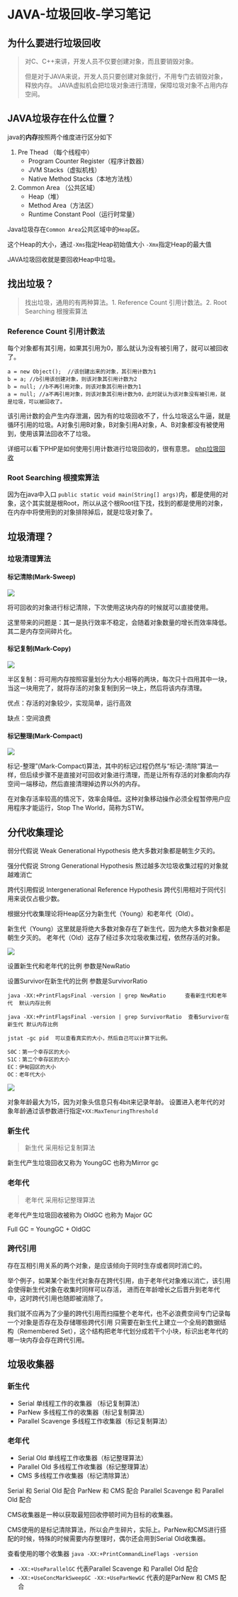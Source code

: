 # JAVA-垃圾回收-学习笔记

## 为什么要进行垃圾回收
> 对C、C++来讲，开发人员不仅要创建对象，而且要销毁对象。
> 
> 但是对于JAVA来说，开发人员只要创建对象就行，不用专门去销毁对象，释放内存。
> JAVA虚拟机会把垃圾对象进行清理，保障垃圾对象不占用内存空间。


## JAVA垃圾存在什么位置？

java的**内存**按照两个维度进行区分如下

1. Pre Thead （每个线程中）
	- Program Counter Register（程序计数器）
	- JVM Stacks（虚拟机栈）
	- Native Method Stacks（本地方法栈）
2. Common Area （公共区域）
	- Heap（堆）
	- Method Area（方法区）
	- Runtime Constant Pool（运行时常量）

Java垃圾存在`Common Area`公共区域中的`Heap`区。

这个Heap的大小，通过`-Xms`指定Heap初始值大小  `-Xmx`指定Heap的最大值

JAVA垃圾回收就是要回收Heap中垃圾。

## 找出垃圾？
> 找出垃圾，通用的有两种算法。1. Reference Count 引用计数法。2. Root Searching 根搜索算法

### Reference Count 引用计数法
每个对象都有其引用，如果其引用为0，那么就认为没有被引用了，就可以被回收了。

```
a = new Object();  //该创建出来的对象，其引用计数为1
b = a; //b引用该创建对象，则该对象其引用计数为2
b = null; //b不再引用对象，则该对象其引用计数为1
a = null; //a不再引用对象，则该对象其引用计数为0，此时就认为该对象没有被引用，就是垃圾，可以被回收了。
```

该引用计数的会产生内存泄漏，因为有的垃圾回收不了，什么垃圾这么牛逼，就是循环引用的垃圾。A对象引用B对象，B对象引用A对象，A、B对象都没有被使用到，使用该算法回收不了垃圾。

详细可以看下PHP是如何使用引用计数进行垃圾回收的，很有意思。
[php垃圾回收](https://gxpisme.github.io/php7-garbage-collection)

### Root Searching 根搜索算法
因为在java中入口 `public static void main(String[] args)`内，都是使用的对象，这个其实就是根Root，所以从这个根Root往下找，找到的都是使用的对象，在内存中将使用到的对象排除掉后，就是垃圾对象了。


## 垃圾清理？
### 垃圾清理算法
#### 标记清除(Mark-Sweep)

![](/image/java-garbage-collector-mark-sweep.jpg)

将可回收的对象进行标记清除，下次使用这块内存的时候就可以直接使用。

这里带来的问题是：其一是执行效率不稳定，会随着对象数量的增长而效率降低。其二是内存空间碎片化。

#### 标记复制(Mark-Copy)

![](/image/java-garbage-collector-mark-copy.jpg)

半区复制：将可用内存按照容量划分为大小相等的两块，每次只十四用其中一块，当这一块用完了，就将存活的对象复制到另一块上，然后将该内存清理。

优点：存活的对象较少，实现简单，运行高效

缺点：空间浪费


#### 标记整理(Mark-Compact)

![](/image/java-garbage-collector-mark-compact.jpg)

标记-整理”(Mark-Compact)算法，其中的标记过程仍然与“标记-清除”算法一样，但后续步骤不是直接对可回收对象进行清理，而是让所有存活的对象都向内存空间一端移动，然后直接清理掉边界以外的内存。

在对象存活率较高的情况下，效率会降低。这种对象移动操作必须全程暂停用户应用程序才能运行，Stop The World，简称为STW。


## 分代收集理论

弱分代假说 Weak Generational Hypothesis 绝大多数对象都是朝生夕灭的。

强分代假说 Strong Generational Hypothesis 熬过越多次垃圾收集过程的对象就越难消亡

跨代引用假说 Intergenerational Reference Hypothesis 跨代引用相对于同代引用来说仅占极少数。

根据分代收集理论将Heap区分为新生代（Young）和老年代（Old）。

新生代（Young）这里就是将绝大多数对象存在了新生代，因为绝大多数对象都是朝生夕灭的。
老年代（Old）这存了经过多次垃圾收集过程，依然存活的对象。

![](/image/java-garbage-collector-ratio.jpg)


设置新生代和老年代的比例 参数是NewRatio

设置Survivor在新生代的比例 参数是SurvivorRatio


```
java -XX:+PrintFlagsFinal -version | grep NewRatio      查看新生代和老年代  默认内存比例

java -XX:+PrintFlagsFinal -version | grep SurvivorRatio  查看Survivor在新生代 默认内存比例

jstat -gc pid  可以查看真实的大小，然后自己可以计算下比例。

S0C：第一个幸存区的大小
S1C：第二个幸存区的大小
EC：伊甸园区的大小
OC：老年代大小
```

![](/image/java-garbage-collector-young-gc.jpg)

对象年龄最大为15，因为对象头信息只有4bit来记录年龄。
设置进入老年代的对象年龄通过该参数进行指定`+XX:MaxTenuringThreshold`

### 新生代
> 新生代 采用标记复制算法

新生代产生垃圾回收又称为 YoungGC  也称为Mirror gc

### 老年代
> 老年代 采用标记整理算法

老年代产生垃圾回收被称为 OldGC 也称为 Major GC

Full GC = YoungGC + OldGC


### 跨代引用
存在互相引用关系的两个对象，是应该倾向于同时生存或者同时消亡的。

举个例子，如果某个新生代对象存在跨代引用，由于老年代对象难以消亡，该引用会使得新生代对象在收集时同样可以存活，
进而在年龄增长之后晋升到老年代中，这时跨代引用也随即被消除了。

我们就不应再为了少量的跨代引用而扫描整个老年代，也不必浪费空间专门记录每一个对象是否存在及存储哪些跨代引用
只需要在新生代上建立一个全局的数据结构（Remembered Set），这个结构把老年代划分成若干个小块，标识出老年代的哪一块内存会存在跨代引用。

## 垃圾收集器
### 新生代
- Serial 单线程工作的收集器 （标记复制算法）
- ParNew 多线程工作的收集器（标记复制算法）
- Parallel Scavenge 多线程工作收集器（标记复制算法）
### 老年代
- Serial Old 单线程工作收集器（标记整理算法）
- Parallel Old 多线程工作收集器（标记整理算法）
- CMS 多线程工作收集器（标记清除算法）

Serial 和 Serial Old 配合
ParNew 和 CMS 配合
Parallel Scavenge 和 Parallel Old 配合

CMS收集器是一种以获取最短回收停顿时间为目标的收集器。

CMS使用的是标记清除算法，所以会产生碎片，实际上。ParNew和CMS进行搭配的时候，特殊的时候需要内存整理时，偶尔还会用到Serial Old收集器。

查看使用的哪个收集器 `java -XX:+PrintCommandLineFlags -version`
- `-XX:+UseParallelGC` 代表Parallel Scavenge 和 Parallel Old 配合
- `-XX:+UseConcMarkSweepGC -XX:+UseParNewGC` 代表的是ParNew 和 CMS 配合

